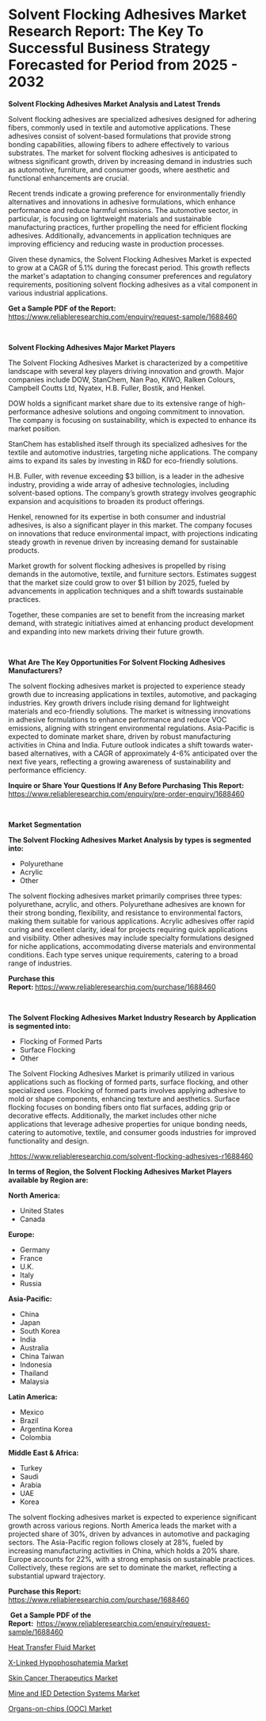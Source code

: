<p><h1>Solvent Flocking Adhesives Market Research Report: The Key To Successful Business Strategy Forecasted for Period from 2025 - 2032</h1></p><p><strong>Solvent Flocking Adhesives Market Analysis and Latest Trends</strong></p>
<p><p>Solvent flocking adhesives are specialized adhesives designed for adhering fibers, commonly used in textile and automotive applications. These adhesives consist of solvent-based formulations that provide strong bonding capabilities, allowing fibers to adhere effectively to various substrates. The market for solvent flocking adhesives is anticipated to witness significant growth, driven by increasing demand in industries such as automotive, furniture, and consumer goods, where aesthetic and functional enhancements are crucial.</p><p>Recent trends indicate a growing preference for environmentally friendly alternatives and innovations in adhesive formulations, which enhance performance and reduce harmful emissions. The automotive sector, in particular, is focusing on lightweight materials and sustainable manufacturing practices, further propelling the need for efficient flocking adhesives. Additionally, advancements in application techniques are improving efficiency and reducing waste in production processes.</p><p>Given these dynamics, the Solvent Flocking Adhesives Market is expected to grow at a CAGR of 5.1% during the forecast period. This growth reflects the market's adaptation to changing consumer preferences and regulatory requirements, positioning solvent flocking adhesives as a vital component in various industrial applications.</p></p>
<p><strong>Get a Sample PDF of the Report:&nbsp;</strong> <a href="https://www.reliableresearchiq.com/enquiry/request-sample/1688460?utm_campaign=1141&utm_medium=2&utm_source=Github&utm_content=ia&utm_term=06012025&utm_id=solvent-flocking-adhesives">https://www.reliableresearchiq.com/enquiry/request-sample/1688460</a></p>
<p>&nbsp;</p>
<p><strong>Solvent Flocking Adhesives Major Market Players</strong></p>
<p><p>The Solvent Flocking Adhesives Market is characterized by a competitive landscape with several key players driving innovation and growth. Major companies include DOW, StanChem, Nan Pao, KIWO, Ralken Colours, Campbell Coutts Ltd, Nyatex, H.B. Fuller, Bostik, and Henkel. </p><p>DOW holds a significant market share due to its extensive range of high-performance adhesive solutions and ongoing commitment to innovation. The company is focusing on sustainability, which is expected to enhance its market position.</p><p>StanChem has established itself through its specialized adhesives for the textile and automotive industries, targeting niche applications. The company aims to expand its sales by investing in R&D for eco-friendly solutions.</p><p>H.B. Fuller, with revenue exceeding $3 billion, is a leader in the adhesive industry, providing a wide array of adhesive technologies, including solvent-based options. The company’s growth strategy involves geographic expansion and acquisitions to broaden its product offerings.</p><p>Henkel, renowned for its expertise in both consumer and industrial adhesives, is also a significant player in this market. The company focuses on innovations that reduce environmental impact, with projections indicating steady growth in revenue driven by increasing demand for sustainable products.</p><p>Market growth for solvent flocking adhesives is propelled by rising demands in the automotive, textile, and furniture sectors. Estimates suggest that the market size could grow to over $1 billion by 2025, fueled by advancements in application techniques and a shift towards sustainable practices.</p><p>Together, these companies are set to benefit from the increasing market demand, with strategic initiatives aimed at enhancing product development and expanding into new markets driving their future growth.</p></p>
<p>&nbsp;</p>
<p><strong>What Are The Key Opportunities For Solvent Flocking Adhesives Manufacturers?</strong></p>
<p><p>The solvent flocking adhesives market is projected to experience steady growth due to increasing applications in textiles, automotive, and packaging industries. Key growth drivers include rising demand for lightweight materials and eco-friendly solutions. The market is witnessing innovations in adhesive formulations to enhance performance and reduce VOC emissions, aligning with stringent environmental regulations. Asia-Pacific is expected to dominate market share, driven by robust manufacturing activities in China and India. Future outlook indicates a shift towards water-based alternatives, with a CAGR of approximately 4-6% anticipated over the next five years, reflecting a growing awareness of sustainability and performance efficiency.</p></p>
<p><strong>Inquire or Share Your Questions If Any Before Purchasing This Report:</strong> <a href="https://www.reliableresearchiq.com/enquiry/pre-order-enquiry/1688460?utm_campaign=1141&utm_medium=2&utm_source=Github&utm_content=ia&utm_term=06012025&utm_id=solvent-flocking-adhesives">https://www.reliableresearchiq.com/enquiry/pre-order-enquiry/1688460</a></p>
<p>&nbsp;</p>
<p><strong>Market Segmentation</strong></p>
<p><strong>The Solvent Flocking Adhesives Market Analysis by types is segmented into:</strong></p>
<p><ul><li>Polyurethane</li><li>Acrylic</li><li>Other</li></ul></p>
<p><p>The solvent flocking adhesives market primarily comprises three types: polyurethane, acrylic, and others. Polyurethane adhesives are known for their strong bonding, flexibility, and resistance to environmental factors, making them suitable for various applications. Acrylic adhesives offer rapid curing and excellent clarity, ideal for projects requiring quick applications and visibility. Other adhesives may include specialty formulations designed for niche applications, accommodating diverse materials and environmental conditions. Each type serves unique requirements, catering to a broad range of industries.</p></p>
<p><strong>Purchase this Report:&nbsp;</strong><a href="https://www.reliableresearchiq.com/purchase/1688460?utm_campaign=1141&utm_medium=2&utm_source=Github&utm_content=ia&utm_term=06012025&utm_id=solvent-flocking-adhesives">https://www.reliableresearchiq.com/purchase/1688460</a></p>
<p>&nbsp;</p>
<p><strong>The Solvent Flocking Adhesives Market Industry Research by Application is segmented into:</strong></p>
<p><ul><li>Flocking of Formed Parts</li><li>Surface Flocking</li><li>Other</li></ul></p>
<p><p>The Solvent Flocking Adhesives Market is primarily utilized in various applications such as flocking of formed parts, surface flocking, and other specialized uses. Flocking of formed parts involves applying adhesive to mold or shape components, enhancing texture and aesthetics. Surface flocking focuses on bonding fibers onto flat surfaces, adding grip or decorative effects. Additionally, the market includes other niche applications that leverage adhesive properties for unique bonding needs, catering to automotive, textile, and consumer goods industries for improved functionality and design.</p></p>
<p><a href="https://www.reliableresearchiq.com/solvent-flocking-adhesives-r1688460?utm_campaign=1141&utm_medium=2&utm_source=Github&utm_content=ia&utm_term=06012025&utm_id=solvent-flocking-adhesives">&nbsp;https://www.reliableresearchiq.com/solvent-flocking-adhesives-r1688460</a></p>
<p><strong>In terms of Region, the Solvent Flocking Adhesives Market Players available by Region are:</strong></p>
<p>
    <p> <strong> North America: </strong>
        <ul>
            <li>United States</li>
            <li>Canada</li>
        </ul>
        </p> 
    <p> <strong> Europe: </strong>
        <ul>
            <li>Germany</li>
            <li>France</li>
            <li>U.K.</li>
            <li>Italy</li>
            <li>Russia</li>
        </ul>
        </p> 
    <p> <strong> Asia-Pacific: </strong>
        <ul>
            <li>China</li>
            <li>Japan</li>
            <li>South Korea</li>
            <li>India</li>
            <li>Australia</li>
            <li>China Taiwan</li>
            <li>Indonesia</li>
            <li>Thailand</li>
            <li>Malaysia</li>
        </ul>
        </p> 
    <p> <strong> Latin America: </strong>
        <ul>
            <li>Mexico</li>
            <li>Brazil</li>
            <li>Argentina Korea</li>
            <li>Colombia</li>
        </ul>
        </p> 
    <p> <strong> Middle East & Africa: </strong>
        <ul>
            <li>Turkey</li>
            <li>Saudi</li>
            <li>Arabia</li>
            <li>UAE</li>
            <li>Korea</li>
        </ul>
    </p>
    </p>
<p><p>The solvent flocking adhesives market is expected to experience significant growth across various regions. North America leads the market with a projected share of 30%, driven by advances in automotive and packaging sectors. The Asia-Pacific region follows closely at 28%, fueled by increasing manufacturing activities in China, which holds a 20% share. Europe accounts for 22%, with a strong emphasis on sustainable practices. Collectively, these regions are set to dominate the market, reflecting a substantial upward trajectory.</p></p>
<p><strong>Purchase this Report: </strong><a href="https://www.reliableresearchiq.com/purchase/1688460?utm_campaign=1141&utm_medium=2&utm_source=Github&utm_content=ia&utm_term=06012025&utm_id=solvent-flocking-adhesives">https://www.reliableresearchiq.com/purchase/1688460</a></p>
<p>&nbsp;<strong>Get a Sample PDF of the Report:&nbsp;&nbsp;</strong><a href="https://www.reliableresearchiq.com/enquiry/request-sample/1688460?utm_campaign=1141&utm_medium=2&utm_source=Github&utm_content=ia&utm_term=06012025&utm_id=solvent-flocking-adhesives">https://www.reliableresearchiq.com/enquiry/request-sample/1688460</a></p>
<p><strong></strong></p>
<p><p><a href="https://github.com/juniordelafrance/Market-Research-Report-List-5/blob/main/heat-transfer-fluid-market.md?utm_campaign=1141&utm_medium=2&utm_source=Github&utm_content=ia&utm_term=06012025&utm_id=solvent-flocking-adhesives">Heat Transfer Fluid Market</a></p><p><a href="https://www.linkedin.com/pulse/examination-market-segmentation-x-linked-hypophosphatemia-r2rxe?utm_campaign=1141&utm_medium=2&utm_source=Github&utm_content=ia&utm_term=06012025&utm_id=solvent-flocking-adhesives">X-Linked Hypophosphatemia Market</a></p><p><a href="https://www.linkedin.com/pulse/growing-skin-cancer-therapeutics-market-size-forecast-predicted-d0one?utm_campaign=1141&utm_medium=2&utm_source=Github&utm_content=ia&utm_term=06012025&utm_id=solvent-flocking-adhesives">Skin Cancer Therapeutics Market</a></p><p><a href="https://www.linkedin.com/pulse/mine-ied-detection-systems-market-competitive-landscape-key-trends-u98ze?utm_campaign=1141&utm_medium=2&utm_source=Github&utm_content=ia&utm_term=06012025&utm_id=solvent-flocking-adhesives">Mine and IED Detection Systems Market</a></p><p><a href="https://www.linkedin.com/pulse/organs-on-chips-ooc-market-global-analysis-size-growth-fnjye?utm_campaign=1141&utm_medium=2&utm_source=Github&utm_content=ia&utm_term=06012025&utm_id=solvent-flocking-adhesives">Organs-on-chips (OOC) Market</a></p></p>